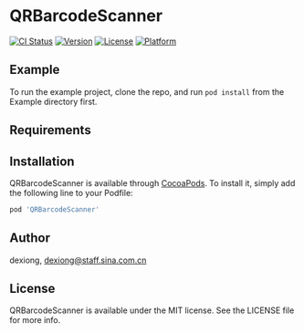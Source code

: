 # QRBarcodeScanner

[![CI Status](https://img.shields.io/travis/dexiong/QRBarcodeScanner.svg?style=flat)](https://travis-ci.org/dexiong/QRBarcodeScanner)
[![Version](https://img.shields.io/cocoapods/v/QRBarcodeScanner.svg?style=flat)](https://cocoapods.org/pods/QRBarcodeScanner)
[![License](https://img.shields.io/cocoapods/l/QRBarcodeScanner.svg?style=flat)](https://cocoapods.org/pods/QRBarcodeScanner)
[![Platform](https://img.shields.io/cocoapods/p/QRBarcodeScanner.svg?style=flat)](https://cocoapods.org/pods/QRBarcodeScanner)

## Example

To run the example project, clone the repo, and run `pod install` from the Example directory first.

## Requirements

## Installation

QRBarcodeScanner is available through [CocoaPods](https://cocoapods.org). To install
it, simply add the following line to your Podfile:

```ruby
pod 'QRBarcodeScanner'
```

## Author

dexiong, dexiong@staff.sina.com.cn

## License

QRBarcodeScanner is available under the MIT license. See the LICENSE file for more info.
